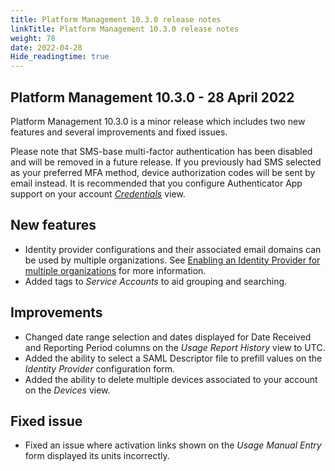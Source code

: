 ```yaml
---
title: Platform Management 10.3.0 release notes
linkTitle: Platform Management 10.3.0 release notes
weight: 78
date: 2022-04-28
Hide_readingtime: true
---
```


## Platform Management 10.3.0 - 28 April 2022

Platform Management 10.3.0 is a minor release which includes two new features and several improvements and fixed issues.

Please note that SMS-base multi-factor authentication has been disabled and will be removed in a future release. If you previously had SMS selected as your preferred MFA method, device authorization codes will be sent by email instead. It is recommended that you configure Authenticator App support on your account [*Credentials*](https://platform.axway.com/user/credentials) view.

## New features

* Identity provider configurations and their associated email domains can be used by multiple organizations. See [Enabling an Identity Provider for multiple organizations](/docs/management_guide/configuring_and_managing_identity_providers/enabling_identity_provider_multiple_orgs) for more information.
* Added tags to *Service Accounts* to aid grouping and searching.

## Improvements

* Changed date range selection and dates displayed for Date Received and Reporting Period columns on the *Usage Report History* view to UTC.
* Added the ability to select a SAML Descriptor file to prefill values on the *Identity Provider* configuration form.
* Added the ability to delete multiple devices associated to your account on the *Devices* view.

## Fixed issue

* Fixed an issue where activation links shown on the *Usage Manual Entry* form displayed its units incorrectly.
